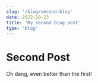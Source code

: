 ```yaml
---
slug: '/blog/second-blog'
date: 2022-10-23
title: 'My second blog post'
type: 'blog'
---
```


# Second Post

Oh dang, even better than the first!

